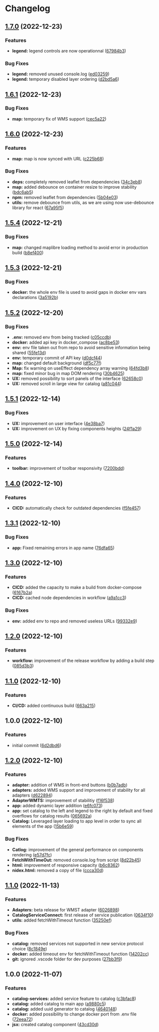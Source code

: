 # Changelog

## [1.7.0](https://github.com/Inogeo/giseye/compare/v1.6.1...v1.7.0) (2022-12-23)


### Features

* **legend:** legend controls are now operationnal ([67984b3](https://github.com/Inogeo/giseye/commit/67984b3d7ba5c36b9bc4d84b6ab0e8ca27214f15))


### Bug Fixes

* **legend:** removed unused console.log ([ed03259](https://github.com/Inogeo/giseye/commit/ed03259feec53e55c91a862f34029c9b64e07982))
* **legend:** temporary disabled layer ordering ([d2bd5a6](https://github.com/Inogeo/giseye/commit/d2bd5a611772c68fb4ac3806def8add2c00789cb))

## [1.6.1](https://github.com/Inogeo/giseye/compare/v1.6.0...v1.6.1) (2022-12-23)


### Bug Fixes

* **map:** temporary fix of WMS support ([cec5a22](https://github.com/Inogeo/giseye/commit/cec5a22ec5aa7343a61c4be4ea4df654ee866a28))

## [1.6.0](https://github.com/Inogeo/giseye/compare/v1.5.4...v1.6.0) (2022-12-23)


### Features

* **map:** map is now synced with URL ([c225b68](https://github.com/Inogeo/giseye/commit/c225b68230f35127d8984b614832590542f91d9a))


### Bug Fixes

* **deps:** completely removed leaflet from dependencies ([34c3eb8](https://github.com/Inogeo/giseye/commit/34c3eb836d6dcaaee631c67b690eb466febd8965))
* **map:** added debounce on container resize to improve stability ([bdc6ab5](https://github.com/Inogeo/giseye/commit/bdc6ab53d9124044718d878ef4f0969b7e720949))
* **npm:** removed leaflet from dependencies ([5b04e03](https://github.com/Inogeo/giseye/commit/5b04e03ba58447eef504e6248a4b00aa8a316698))
* **utils:** remove debounce from utils, as we are using now use-debounce library for react ([67a95f5](https://github.com/Inogeo/giseye/commit/67a95f5f098e08230a28d35a01527a2444c46aae))

## [1.5.4](https://github.com/Inogeo/giseye/compare/v1.5.3...v1.5.4) (2022-12-21)


### Bug Fixes

* **map:** changed maplibre loading method to avoid error in production build ([b8ef400](https://github.com/Inogeo/giseye/commit/b8ef400c3fb67be888ecda0c6ffcb1588035e61c))

## [1.5.3](https://github.com/Inogeo/giseye/compare/v1.5.2...v1.5.3) (2022-12-21)


### Bug Fixes

* **docker:** the whole env file is used to avoid gaps in docker env vars declarations ([3a5192b](https://github.com/Inogeo/giseye/commit/3a5192b585c4b813c525394007f562df61162d25))

## [1.5.2](https://github.com/Inogeo/giseye/compare/v1.5.1...v1.5.2) (2022-12-20)


### Bug Fixes

* **.env:** removed env from being tracked ([c05ccdb](https://github.com/Inogeo/giseye/commit/c05ccdb6e4b55f72a3a2b887b7955c2a30a929af))
* **docker:** added api key in docker_compose ([ac8be53](https://github.com/Inogeo/giseye/commit/ac8be53190a2a0b691db430a9ccd6696de4e5f78))
* **env:** env file taken out from repo to avoid sensitive information being shared ([55fe13d](https://github.com/Inogeo/giseye/commit/55fe13ddd6c88f0ea4308b03250f91f8689d8f6a))
* **env:** temporary commit of API key ([d0dcf44](https://github.com/Inogeo/giseye/commit/d0dcf44d67ae9fc74c1b0247db2e034ef39f621c))
* **map:** changed default background ([df5c77f](https://github.com/Inogeo/giseye/commit/df5c77fe034a16cb3ed08b4b5b235e4d869da035))
* **Map:** fix warning on useEffect dependency array warning ([64fd3b8](https://github.com/Inogeo/giseye/commit/64fd3b87b3ab9bd4b576e53d09e733d307c3472b))
* **map:** fixed minor bug in map DOM rendering ([30b4625](https://github.com/Inogeo/giseye/commit/30b46259649b0b89d84a4f3cb5f3eed6f4e6c173))
* **UX:** removed possibility to sort panels of the interface ([62658c0](https://github.com/Inogeo/giseye/commit/62658c00f1f2b607e9faddd9cd0142f499fbd1a1))
* **UX:** removed scroll in large view for catalog ([a81c044](https://github.com/Inogeo/giseye/commit/a81c044eebe0524ba6f2915dbece7f3607b1d5ee))

## [1.5.1](https://github.com/Inogeo/giseye/compare/v1.5.0...v1.5.1) (2022-12-14)


### Bug Fixes

* **UX:** improvement on user interface ([4e38ba7](https://github.com/Inogeo/giseye/commit/4e38ba7ebb397abebe983eaa391589a86f38c0e9))
* **UX:** improvement on UX by fixing components heights ([24f1a29](https://github.com/Inogeo/giseye/commit/24f1a2925ec18da04501e01e863bd9259cd94313))

## [1.5.0](https://github.com/Inogeo/giseye/compare/v1.4.0...v1.5.0) (2022-12-14)


### Features

* **toolbar:** improvement of toolbar responsivity ([7200bdd](https://github.com/Inogeo/giseye/commit/7200bdd7ee9700b52744d0c21f45e1dd0640b049))

## [1.4.0](https://github.com/Inogeo/giseye/compare/v1.3.1...v1.4.0) (2022-12-10)


### Features

* **CICD:** automatically check for outdated dependencies ([f5fe457](https://github.com/Inogeo/giseye/commit/f5fe457256fe46493e8312affdd439c002bf79f6))

## [1.3.1](https://github.com/Inogeo/giseye/compare/v1.3.0...v1.3.1) (2022-12-10)


### Bug Fixes

* **app:** Fixed remaining errors in app name ([76dfa65](https://github.com/Inogeo/giseye/commit/76dfa651a1b80ff295ae1bc4b1037624c1a0f202))

## [1.3.0](https://github.com/Inogeo/giseye/compare/v1.2.0...v1.3.0) (2022-12-10)


### Features

* **CICD:** added the capacity to make a build from docker-compose ([6167b2a](https://github.com/Inogeo/giseye/commit/6167b2aa90ac8e1fdcedc501ba20eeed945cdf43))
* **CICD:** cached node dependencies in workflow ([a9a1cc3](https://github.com/Inogeo/giseye/commit/a9a1cc315e2ee5454410cb4797a6cff91bb54c34))


### Bug Fixes

* **env:** added env to repo and removed useless URLs ([99332e9](https://github.com/Inogeo/giseye/commit/99332e9cc35080dfcf5af2d3290be501bcdeede3))

## [1.2.0](https://github.com/Inogeo/giseye/compare/v1.1.0...v1.2.0) (2022-12-10)


### Features

* **workflow:** improvement of the release workflow by adding a build step ([085d3b3](https://github.com/Inogeo/giseye/commit/085d3b3a4713a42084d683c42913e11319767f8c))

## [1.1.0](https://github.com/Inogeo/giseye/compare/v1.0.0...v1.1.0) (2022-12-10)


### Features

* **CI/CD:** added continuous build ([663a215](https://github.com/Inogeo/giseye/commit/663a215349e4e39eaad3ce39d77eba819f8e4e4b))

## 1.0.0 (2022-12-10)


### Features

* initial commit ([6d2dbd6](https://github.com/Inogeo/giseye/commit/6d2dbd64a27a77ddfde7e1664d8bbc3dee51c9f8))

## [1.2.0](https://github.com/Inogeo/giseye/compare/v1.1.0...v1.2.0) (2022-12-10)


### Features

* **adapter:** addition of WMS in front-end buttons ([b0b7adb](https://github.com/Inogeo/giseye/commit/b0b7adb36b1782936809c6038a43834fb5beb269))
* **adapters:** added WMS support and improvement of stability for all adapters ([d622894](https://github.com/Inogeo/giseye/commit/d622894ca38f4735af7980cd9451d3110c82312c))
* **AdapterWMTS:** improvement of stabilitiy ([f16f538](https://github.com/Inogeo/giseye/commit/f16f538aad6dfaf77d014180241c58a0a4a31672))
* **app:** added dynamic layer addition ([e6fc073](https://github.com/Inogeo/giseye/commit/e6fc073e0441d1e9d49c4f6c3f5c809d041a1868))
* **app:** set catalog to the left and legend to the right by default and fixed overflows for catalog results ([065692a](https://github.com/Inogeo/giseye/commit/065692ad5f089ca657059fb15695f8c9de42505f))
* **Catalog:** Leveraged layer loading to app level in order to sync all elements of the app ([15b6e59](https://github.com/Inogeo/giseye/commit/15b6e59326a7df4d4336ccc72f6f209eac0a48c3))


### Bug Fixes

* **Catlog:** improvement of the general performance on components rendering ([e57d7fc](https://github.com/Inogeo/giseye/commit/e57d7fcd54b5dd2c34750ad050271e24cdde6c64))
* **FetchWithTimeOut:** removed console.log from script ([8d22b45](https://github.com/Inogeo/giseye/commit/8d22b459a184055f85a1dba607d78a5eed67847f))
* **html:** improvement of responsive capacity ([b6c8362](https://github.com/Inogeo/giseye/commit/b6c8362104cac21134c4f86523a3238285371041))
* **nidex.html:** removed a copy of file ([ccca30d](https://github.com/Inogeo/giseye/commit/ccca30db0aedf1dd340f57d398f7251f1239d28d))

## [1.1.0](https://github.com/Inogeo/giseye/compare/v1.0.0...v1.1.0) (2022-11-13)


### Features

* **Adapters:** beta release for WMST adapter ([6026898](https://github.com/Inogeo/giseye/commit/6026898f42ebd246c60fb1e6b879ac155382ec85))
* **CatalogServiceConnect:** first release of service publication ([0634f10](https://github.com/Inogeo/giseye/commit/0634f10225ad3a7cf76dcf4f04429afeae95e0da))
* **utils:** added fetchWithTimeout function ([35250ef](https://github.com/Inogeo/giseye/commit/35250efa9d04bb02d245c5b02e2289138c2efc4a))


### Bug Fixes

* **catalog:** removed services not supported in new service protocol choice ([8c1849e](https://github.com/Inogeo/giseye/commit/8c1849ebf3f5a903e410641c55b70faf8b746ca8))
* **docker:** added timeout env for fetchWithTimeout function ([14202cc](https://github.com/Inogeo/giseye/commit/14202cc8fe0017ccbf38d31e0f032dd77a14574d))
* **git:** ignored .vscode folder for dev purposes ([27bb3f9](https://github.com/Inogeo/giseye/commit/27bb3f9529c5c2d98f60bb59b07df8768edd1024))

## 1.0.0 (2022-11-07)


### Features

* **catalog-services:** added service feature to catalog ([c3bfac8](https://github.com/Inogeo/giseye/commit/c3bfac8b38672973a17e2c94c291d4c702296551))
* **catalog:** added catalog to main app ([a9880c5](https://github.com/Inogeo/giseye/commit/a9880c58d2466fe47cba8b6f17d2e4c9619cef85))
* **catalog:** added uuid generator to catalog ([4640148](https://github.com/Inogeo/giseye/commit/4640148524df37850f68b0bfb407ac1eb928b356))
* **docker:** added possibility to change docker port from .env file ([72eea72](https://github.com/Inogeo/giseye/commit/72eea7206071aa1070bbf7bbbebb075297f76006))
* **jsx:** created catalog component ([43cd30d](https://github.com/Inogeo/giseye/commit/43cd30d00b67a4c599be13dceb11254405538345))
